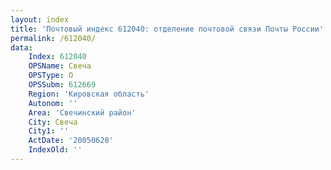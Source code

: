 ```yaml
---
layout: index
title: 'Почтовый индекс 612040: отделение почтовой связи Почты России'
permalink: /612040/
data:
    Index: 612040
    OPSName: Свеча
    OPSType: О
    OPSSubm: 612669
    Region: 'Кировская область'
    Autonom: ''
    Area: 'Свечинский район'
    City: Свеча
    City1: ''
    ActDate: '20050628'
    IndexOld: ''
---
```

